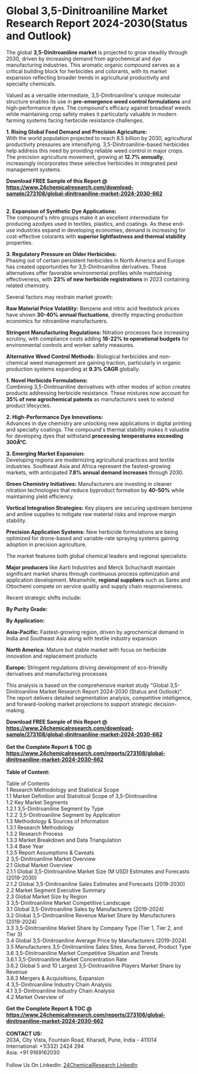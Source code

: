 <h1>Global 3,5-Dinitroaniline Market Research Report 2024-2030(Status and Outlook)</h1><p>The global <strong>3,5-Dinitroaniline market</strong> is projected to grow steadily through 2030, driven by increasing demand from agrochemical and dye manufacturing industries. This aromatic organic compound serves as a critical building block for herbicides and colorants, with its market expansion reflecting broader trends in agricultural productivity and specialty chemicals.</p><p>Valued as a versatile intermediate, 3,5-Dinitroaniline's unique molecular structure enables its use in <strong>pre-emergence weed control formulations</strong> and high-performance dyes. The compound's efficacy against broadleaf weeds while maintaining crop safety makes it particularly valuable in modern farming systems facing herbicide resistance challenges.</p><p><strong>1. Rising Global Food Demand and Precision Agriculture:</strong><br>
With the world population projected to reach 8.5 billion by 2030, agricultural productivity pressures are intensifying. 3,5-Dinitroaniline-based herbicides help address this need by providing reliable weed control in major crops. The precision agriculture movement, growing at <strong>12.7% annually</strong>, increasingly incorporates these selective herbicides in integrated pest management systems.</p><div><b>Download FREE Sample of this Report @ 
            <a href="https://www.24chemicalresearch.com/download-sample/273108/global-dinitroaniline-market-2024-2030-662">
            https://www.24chemicalresearch.com/download-sample/273108/global-dinitroaniline-market-2024-2030-662</a></b></div><br><p><strong>2. Expansion of Synthetic Dye Applications:</strong><br>
The compound's nitro groups make it an excellent intermediate for producing azodyes used in textiles, plastics, and coatings. As these end-use industries expand in developing economies, demand is increasing for cost-effective colorants with <strong>superior lightfastness and thermal stability</strong> properties.</p><p><strong>3. Regulatory Pressure on Older Herbicides:</strong><br>
Phasing out of certain persistent herbicides in North America and Europe has created opportunities for 3,5-Dinitroaniline derivatives. These alternatives offer favorable environmental profiles while maintaining effectiveness, with <strong>23% of new herbicide registrations</strong> in 2023 containing related chemistry.</p><p>Several factors may restrain market growth:</p><p><strong>Raw Material Price Volatility:</strong> Benzene and nitric acid feedstock prices have shown <strong>30-40% annual fluctuations</strong>, directly impacting production economics for nitroaniline manufacturers.</p><p><strong>Stringent Manufacturing Regulations:</strong> Nitration processes face increasing scrutiny, with compliance costs adding <strong>18-22% to operational budgets</strong> for environmental controls and worker safety measures.</p><p><strong>Alternative Weed Control Methods:</strong> Biological herbicides and non-chemical weed management are gaining traction, particularly in organic production systems expanding at <strong>9.3% CAGR</strong> globally.</p><p><strong>1. Novel Herbicide Formulations:</strong><br>
Combining 3,5-Dinitroaniline derivatives with other modes of action creates products addressing herbicide resistance. These mixtures now account for <strong>35% of new agrochemical patents</strong> as manufacturers seek to extend product lifecycles.</p><p><strong>2. High-Performance Dye Innovations:</strong><br>
Advances in dye chemistry are unlocking new applications in digital printing and specialty coatings. The compound's thermal stability makes it valuable for developing dyes that withstand <strong>processing temperatures exceeding 300Â°C</strong>.</p><p><strong>3. Emerging Market Expansion:</strong><br>
Developing regions are modernizing agricultural practices and textile industries. Southeast Asia and Africa represent the fastest-growing markets, with anticipated <strong>7.8% annual demand increases</strong> through 2030.</p><p><strong>Green Chemistry Initiatives:</strong> Manufacturers are investing in cleaner nitration technologies that reduce byproduct formation by <strong>40-50%</strong> while maintaining yield efficiency.</p><p><strong>Vertical Integration Strategies:</strong> Key players are securing upstream benzene and aniline supplies to mitigate raw material risks and improve margin stability.</p><p><strong>Precision Application Systems:</strong> New herbicide formulations are being optimized for drone-based and variable-rate spraying systems gaining adoption in precision agriculture.</p><p>The market features both global chemical leaders and regional specialists:</p><p><strong>Major producers</strong> like Aarti Industries and Merck Schuchardt maintain significant market shares through continuous process optimization and application development. Meanwhile, <strong>regional suppliers</strong> such as Sarex and Ottochemi compete on service quality and supply chain responsiveness.</p><p>Recent strategic shifts include:</p><p><strong>By Purity Grade:</strong></p><p><strong>By Application:</strong></p><p><strong>Asia-Pacific:</strong> Fastest-growing region, driven by agrochemical demand in India and Southeast Asia along with textile industry expansion</p><p><strong>North America:</strong> Mature but stable market with focus on herbicide innovation and replacement products</p><p><strong>Europe:</strong> Stringent regulations driving development of eco-friendly derivatives and manufacturing processes</p><p>This analysis is based on the comprehensive market study "Global 3,5-Dinitroaniline Market Research Report 2024-2030 (Status and Outlook)". The report delivers detailed segmentation analysis, competitive intelligence, and forward-looking market projections to support strategic decision-making.</p><div><b>Download FREE Sample of this Report @ 
            <a href="https://www.24chemicalresearch.com/download-sample/273108/global-dinitroaniline-market-2024-2030-662">
            https://www.24chemicalresearch.com/download-sample/273108/global-dinitroaniline-market-2024-2030-662</a></b></div><br><div><b>Get the Complete Report & TOC @ 
            <a href="https://www.24chemicalresearch.com/reports/273108/global-dinitroaniline-market-2024-2030-662">
            https://www.24chemicalresearch.com/reports/273108/global-dinitroaniline-market-2024-2030-662</a></b></div><br>
            <b>Table of Content:</b><p>Table of Contents<br />
1 Research Methodology and Statistical Scope<br />
1.1 Market Definition and Statistical Scope of 3,5-Dinitroaniline<br />
1.2 Key Market Segments<br />
1.2.1 3,5-Dinitroaniline Segment by Type<br />
1.2.2 3,5-Dinitroaniline Segment by Application<br />
1.3 Methodology & Sources of Information<br />
1.3.1 Research Methodology<br />
1.3.2 Research Process<br />
1.3.3 Market Breakdown and Data Triangulation<br />
1.3.4 Base Year<br />
1.3.5 Report Assumptions & Caveats<br />
2 3,5-Dinitroaniline Market Overview<br />
2.1 Global Market Overview<br />
2.1.1 Global 3,5-Dinitroaniline Market Size (M USD) Estimates and Forecasts (2019-2030)<br />
2.1.2 Global 3,5-Dinitroaniline Sales Estimates and Forecasts (2019-2030)<br />
2.2 Market Segment Executive Summary<br />
2.3 Global Market Size by Region<br />
3 3,5-Dinitroaniline Market Competitive Landscape<br />
3.1 Global 3,5-Dinitroaniline Sales by Manufacturers (2019-2024)<br />
3.2 Global 3,5-Dinitroaniline Revenue Market Share by Manufacturers (2019-2024)<br />
3.3 3,5-Dinitroaniline Market Share by Company Type (Tier 1, Tier 2, and Tier 3)<br />
3.4 Global 3,5-Dinitroaniline Average Price by Manufacturers (2019-2024)<br />
3.5 Manufacturers 3,5-Dinitroaniline Sales Sites, Area Served, Product Type<br />
3.6 3,5-Dinitroaniline Market Competitive Situation and Trends<br />
3.6.1 3,5-Dinitroaniline Market Concentration Rate<br />
3.6.2 Global 5 and 10 Largest 3,5-Dinitroaniline Players Market Share by Revenue<br />
3.6.3 Mergers & Acquisitions, Expansion<br />
4 3,5-Dinitroaniline Industry Chain Analysis<br />
4.1 3,5-Dinitroaniline Industry Chain Analysis<br />
4.2 Market Overview of</p><div><b>Get the Complete Report & TOC @ 
            <a href="https://www.24chemicalresearch.com/reports/273108/global-dinitroaniline-market-2024-2030-662">
            https://www.24chemicalresearch.com/reports/273108/global-dinitroaniline-market-2024-2030-662</a></b></div><br><b>CONTACT US:</b><br>
            203A, City Vista, Fountain Road, Kharadi, Pune, India - 411014<br>
            International: +1(332) 2424 294<br>
            Asia: +91 9169162030 <br><br>
            Follow Us On LinkedIn: <a href="https://www.linkedin.com/company/24chemicalresearch/">24ChemicalResearch LinkedIn</a>